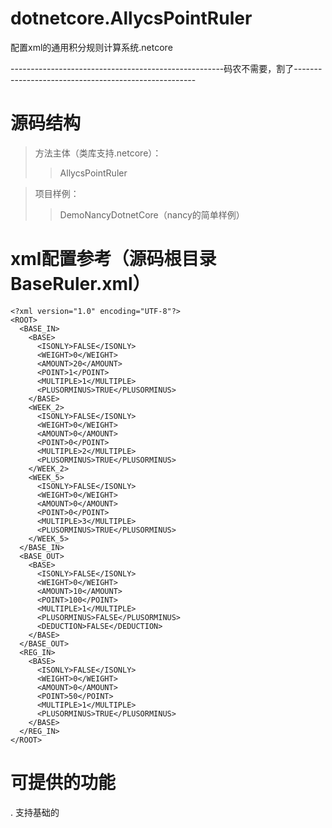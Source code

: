 # dotnetcore.AllycsPointRuler
配置xml的通用积分规则计算系统.netcore

-----------------------------------------------------码农不需要，割了-----------------------------------------------------

# 源码结构
> 方法主体（类库支持.netcore）：
>> AllycsPointRuler

> 项目样例：
>> DemoNancyDotnetCore（nancy的简单样例）

# xml配置参考（源码根目录BaseRuler.xml）

```
<?xml version="1.0" encoding="UTF-8"?>
<ROOT>
  <BASE_IN>
    <BASE>
      <ISONLY>FALSE</ISONLY>
      <WEIGHT>0</WEIGHT>
      <AMOUNT>20</AMOUNT>
      <POINT>1</POINT>
      <MULTIPLE>1</MULTIPLE>
      <PLUSORMINUS>TRUE</PLUSORMINUS>
    </BASE>
    <WEEK_2>
      <ISONLY>FALSE</ISONLY>
      <WEIGHT>0</WEIGHT>
      <AMOUNT>0</AMOUNT>
      <POINT>0</POINT>
      <MULTIPLE>2</MULTIPLE>
      <PLUSORMINUS>TRUE</PLUSORMINUS>
    </WEEK_2>
    <WEEK_5>
      <ISONLY>FALSE</ISONLY>
      <WEIGHT>0</WEIGHT>
      <AMOUNT>0</AMOUNT>
      <POINT>0</POINT>
      <MULTIPLE>3</MULTIPLE>
      <PLUSORMINUS>TRUE</PLUSORMINUS>
    </WEEK_5>
  </BASE_IN>
  <BASE_OUT>
    <BASE>
      <ISONLY>FALSE</ISONLY>
      <WEIGHT>0</WEIGHT>
      <AMOUNT>10</AMOUNT>
      <POINT>100</POINT>
      <MULTIPLE>1</MULTIPLE>
      <PLUSORMINUS>FALSE</PLUSORMINUS>
      <DEDUCTION>FALSE</DEDUCTION>
    </BASE>
  </BASE_OUT>
  <REG_IN>
    <BASE>
      <ISONLY>FALSE</ISONLY>
      <WEIGHT>0</WEIGHT>
      <AMOUNT>0</AMOUNT>
      <POINT>50</POINT>
      <MULTIPLE>1</MULTIPLE>
      <PLUSORMINUS>TRUE</PLUSORMINUS>
    </BASE>
  </REG_IN>
</ROOT>
```

# 可提供的功能
. 支持基础的
